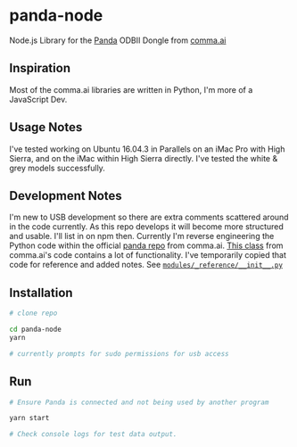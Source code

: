 # panda-node
Node.js Library for the [Panda](https://shop.comma.ai/products/panda-obd-ii-dongle) ODBII Dongle from [comma.ai](https://github.com/commaai)


## Inspiration
Most of the comma.ai libraries are written in Python, I'm more of a JavaScript Dev.


## Usage Notes
I've tested working on Ubuntu 16.04.3 in Parallels on an iMac Pro with High Sierra, and on the iMac within High Sierra directly. I've tested the white & grey models successfully.


## Development Notes
I'm new to USB development so there are extra comments scattered around in the code currently. As this repo develops it will become more structured and usable. I'll list in on npm then. Currently I'm reverse engineering the Python code within the official [panda repo](https://github.com/commaai/panda) from comma.ai. [This class](https://github.com/commaai/panda/blob/master/python/__init__.py) from comma.ai's code contains a lot of functionality. I've temporarily copied that code for reference and added notes. See [`modules/_reference/__init__.py`](modules/_reference/__init__.py)

## Installation

```bash
# clone repo

cd panda-node
yarn

# currently prompts for sudo permissions for usb access
```

## Run

```bash
# Ensure Panda is connected and not being used by another program

yarn start

# Check console logs for test data output.
```

